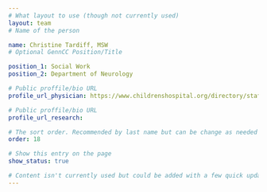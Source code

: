```yaml
---
# What layout to use (though not currently used)
layout: team
# Name of the person

name: Christine Tardiff, MSW
# Optional GennCC Position/Title

position_1: Social Work
position_2: Department of Neurology

# Public proffile/bio URL
profile_url_physician: https://www.childrenshospital.org/directory/staff/t/christine-tardiff

# Public proffile/bio URL
profile_url_research:

# The sort order. Recommended by last name but can be change as needed
order: 18

# Show this entry on the page
show_status: true

# Content isn't currently used but could be added with a few quick updates if needed to allow for bios
---
```

